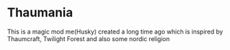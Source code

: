 # Thaumania
This is a magic mod me(Husky) created a long time ago which is inspired by Thaumcraft, Twilight Forest and also some nordic religion

